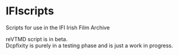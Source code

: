 # IFIscripts
Scripts for use in the IFI Irish Film Archive

reVTMD script is in beta.<br>
Dcpfixity is purely in a testing phase and is just a work in progress.

